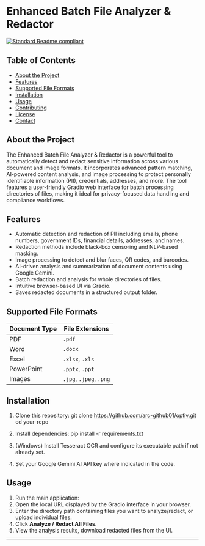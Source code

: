 # Enhanced Batch File Analyzer & Redactor

[![Standard Readme compliant](https://img.shields.io/badge/readme%20style-standard-brightgreen.svg?style=flat-square)](https://github.com/RichardLitt/standard-readme)

## Table of Contents
- [About the Project](#about-the-project)
- [Features](#features)
- [Supported File Formats](#supported-file-formats)
- [Installation](#installation)
- [Usage](#usage)
- [Contributing](#contributing)
- [License](#license)
- [Contact](#contact)

## About the Project
The Enhanced Batch File Analyzer & Redactor is a powerful tool to automatically detect and redact sensitive information across various document and image formats. It incorporates advanced pattern matching, AI-powered content analysis, and image processing to protect personally identifiable information (PII), credentials, addresses, and more. The tool features a user-friendly Gradio web interface for batch processing directories of files, making it ideal for privacy-focused data handling and compliance workflows.

## Features
- Automatic detection and redaction of PII including emails, phone numbers, government IDs, financial details, addresses, and names.
- Redaction methods include black-box censoring and NLP-based masking.
- Image processing to detect and blur faces, QR codes, and barcodes.
- AI-driven analysis and summarization of document contents using Google Gemini.
- Batch redaction and analysis for whole directories of files.
- Intuitive browser-based UI via Gradio.
- Saves redacted documents in a structured output folder.

## Supported File Formats
| Document Type | File Extensions             |
| ------------- | -------------------------- |
| PDF           | `.pdf`                     |
| Word          | `.docx`                    |
| Excel         | `.xlsx`, `.xls`            |
| PowerPoint    | `.pptx`, `.ppt`            |
| Images        | `.jpg`, `.jpeg`, `.png`    |

## Installation
1. Clone this repository:
git clone https://github.com/arc-github01/optiv.git
cd your-repo

2. Install dependencies:
pip install -r requirements.txt

3. (Windows) Install Tesseract OCR and configure its executable path if not already set.
4. Set your Google Gemini AI API key where indicated in the code.

## Usage
1. Run the main application:
2. Open the local URL displayed by the Gradio interface in your browser.
3. Enter the directory path containing files you want to analyze/redact, or upload individual files.
4. Click **Analyze / Redact All Files**.
5. View the analysis results, download redacted files from the UI.



---


